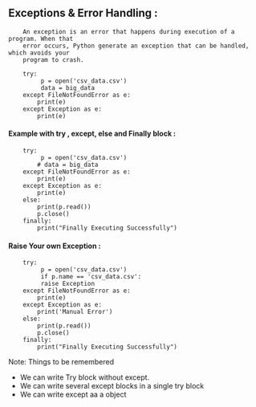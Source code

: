 Exceptions & Error Handling : 
-----------------------------
		An exception is an error that happens during execution of a program. When that
		error occurs, Python generate an exception that can be handled, which avoids your
		program to crash.

		try:
		     p = open('csv_data.csv')
		     data = big_data
		except FileNotFoundError as e:
		    print(e)
		except Exception as e:
		    print(e)


#### Example with try , except, else and Finally block : 


		try:
		     p = open('csv_data.csv')
		    # data = big_data
		except FileNotFoundError as e:
		    print(e)
		except Exception as e:
		    print(e)
		else:
		    print(p.read())
		    p.close()
		finally:
		    print("Finally Executing Successfully")
	    
#### Raise Your own Exception :

		try:
		     p = open('csv_data.csv')
		     if p.name == 'csv_data.csv':
			 raise Exception
		except FileNotFoundError as e:
		    print(e)
		except Exception as e:
		    print('Manual Error')
		else:
		    print(p.read())
		    p.close()
		finally:
		    print("Finally Executing Successfully")



Note: Things to be remembered 
- We can write Try block without except.
- We can write several except blocks in a single try block
- We can write except aa a object
